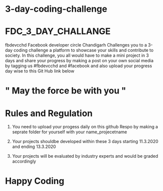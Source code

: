 # 3-day-coding-challenge
# FDC_3_DAY_CHALLANGE  

fbdevcchd Facebook developer circle Chandigarh Challenges you to a 3-day coding challenge a platform to showcase your skills and contribute to society.
In this challenge, you all would have to make a mini project in 3 days and share your progress by making a post on your own social media by tagging us #fbdevcchd and #facebook and also upload your progress day wise to this Git Hub link below 

#                                         " May the force be with you "

# Rules and Regulation   

1) You need to upload your progess daily on this github Respo by making a seprate folder for yourself with your name_projecetname 

2) Your projects shouldbe developed within these 3 days starting 11.3.2020 and ending 13.3.2020 

3) Your projects will be evaluated by industry experts and would be graded accordingly  

# Happy Coding 
